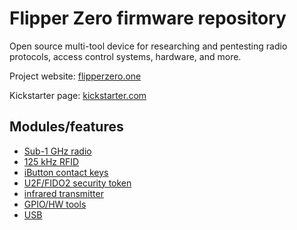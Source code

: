# Flipper Zero firmware repository

Open source multi-tool device for researching and pentesting radio protocols, access control systems, hardware, and more.

Project website: [flipperzero.one](https://flipperzero.one)

Kickstarter page: [kickstarter.com](https://www.kickstarter.com/projects/flipper-devices/flipper-zero-tamagochi-for-hackers)

## Modules/features

* [Sub-1 GHz radio](wiki/sub-1ghz-radio.md)
* [125 kHz RFID](wiki/125khz-rfid.md)
* [iButton contact keys](wiki/ibutton.md)
* [U2F/FIDO2 security token](wiki/security-token.md)
* [infrared transmitter](wiki/ir.md)
* [GPIO/HW tools](wiki/gpio-hw.md)
* [USB](wiki/usb.md)